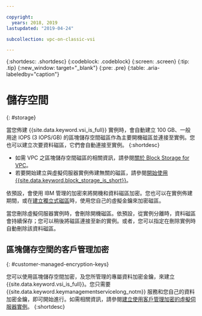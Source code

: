 ```yaml
---

copyright:
  years: 2018, 2019
lastupdated: "2019-04-24"

subcollection: vpc-on-classic-vsi

---
```


{:shortdesc: .shortdesc}
{:codeblock: .codeblock}
{:screen: .screen}
{:tip: .tip}
{:new_window: target="_blank"}
{:pre: .pre}
{:table: .aria-labeledby="caption"}


# 儲存空間
{: #storage}

當您佈建 {{site.data.keyword.vsi_is_full}} 實例時，會自動建立 100 GB、一般用途 IOPS (3 IOPS/GB) 的區塊儲存空間磁區作為主要開機磁區並連接至實例。您也可以建立次要資料磁區，它們會自動連接至實例。
{:shortdesc}

- 如需 VPC 之區塊儲存空間磁區的相關資訊，請參閱[關於 Block Storage for VPC](/docs/vpc-on-classic-block-storage?topic=vpc-on-classic-block-storage-block-storage-about)。  
- 若要開始建立與虛擬伺服器實例佈建無關的磁區，請參閱[開始使用 {{site.data.keyword.block_storage_is_short}}](/docs/vpc-on-classic-block-storage?topic=vpc-on-classic-block-storage-block-storage-getting-started)。

依預設，會使用 IBM 管理的加密來將開機和資料磁區加密。您也可以在實例佈建期間，或在[建立獨立式磁區](/docs/vpc-on-classic-block-storage?topic=vpc-on-classic-block-storage-block-storage-encryption)時，使用您自己的虛擬金鑰來加密磁區。  

當您刪除虛擬伺服器實例時，會刪除開機磁區。依預設，從實例分離時，資料磁區會持續保存；您可以稍後將磁區連接至新的實例。或者，您可以指定在刪除實例時自動刪除該資料磁區。  

## 區塊儲存空間的客戶管理加密  
{: #customer-managed-encryption-keys}

您可以使用區塊儲存空間加密，及您所管理的專屬資料加密金鑰，來建立 {{site.data.keyword.vsi_is_full}}。您只需要 {{site.data.keyword.keymanagementservicelong_notm}} 服務和您自己的資料加密金鑰，即可開始進行。如需相關資訊，請參閱[建立使用客戶管理加密的虛擬伺服器實例](/docs/vpc-on-classic-vsi?topic=vpc-on-classic-vsi-creating-instances-byok)。
{:shortdesc}

